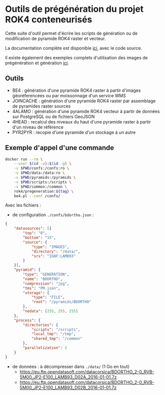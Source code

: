 # Outils de prégénération du projet ROK4 conteneurisés

Cette suite d'outil permet d'écrire les scripts de génération ou de modification de pyramide ROK4 raster et vecteur.

La documentation complète est disponible [ici](https://github.com/rok4/pregeneration), avec le code source.

Il existe également des exemples complets d'utilisation des images de prégénération et génération [ici](https://github.com/rok4/docker/tree/master/run/datasets).

## Outils

* BE4 : génération d'une pyramide ROK4 raster à partir d'images géoréferencées ou par moissonnage d'un service WMS
* JOINCACHE : génération d'une pyramide ROK4 raster par assemblage de pyramides raster sources
* 4ALAMO : génération d'une pyramide ROK4 vecteur à partir de données sur PostgreSQL ou de fichiers GeoJSON
* 4HEAD : recalcul des niveaux du haut d'une pyramide raster à partir d'un niveau de référence
* PYR2PYR : recopie d'une pyramide d'un stockage à un autre

## Exemple d'appel d'une commande

```bash
docker run --rm \
    --user $(id -u):$(id -g) \
    -v $PWD/confs:/confs:ro \
    -v $PWD/data:/data:ro \
    -v $PWD/pyramids:/pyramids \
    -v $PWD/scripts:/scripts \
    -v $PWD/common:/common \
    rok4/pregeneration:${tag} \
    be4.pl --conf /confs/
```

Avec les fichiers :

* de configuration `./confs/bdortho.json` :
```json
{
    "datasources": [{
        "top": "0",
        "bottom": "15",
        "source": {
            "type": "IMAGES",
            "directory": "/data/",
            "srs": "IGNF:LAMB93"
        }
    }],
    "pyramid": {
        "type": "GENERATION",
        "name": "BDORTHO",
        "compression": "jpg",
        "tms": "PM.json",
        "storage": {
            "type": "FILE",
            "root": "/pyramids/BDORTHO"
        },
        "nodata": [255, 255, 255]
    },
    "process": {
        "directories": {
            "scripts": "/scripts",
            "local_tmp": "/tmp",
            "shared_tmp": "/common"
        },
        "parallelization": 2
    }
}
```
* de données : à décompresser dans `./data/` (1 Go en tout)
    * https://eu.ftp.opendatasoft.com/datacorsica/BDORTHO_2-0_RVB-5M00_JP2-E100_LAMB93_D02A_2016-01-01.7z
    * https://eu.ftp.opendatasoft.com/datacorsica/BDORTHO_2-0_RVB-5M00_JP2-E100_LAMB93_D02B_2016-01-01.7z